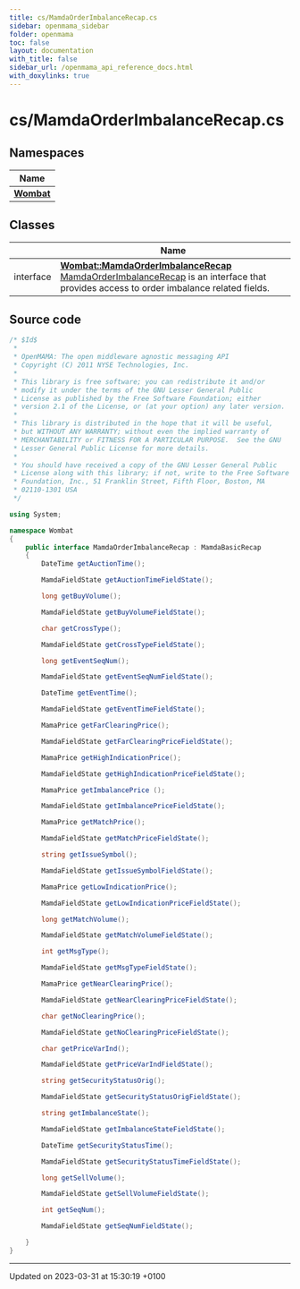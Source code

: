 ```yaml
---
title: cs/MamdaOrderImbalanceRecap.cs
sidebar: openmama_sidebar
folder: openmama
toc: false
layout: documentation
with_title: false
sidebar_url: /openmama_api_reference_docs.html
with_doxylinks: true
---
```


# cs/MamdaOrderImbalanceRecap.cs



## Namespaces

| Name           |
| -------------- |
| **[Wombat](namespaceWombat.html)**  |

## Classes

|                | Name           |
| -------------- | -------------- |
| interface | **[Wombat::MamdaOrderImbalanceRecap](interfaceWombat_1_1MamdaOrderImbalanceRecap.html)** <br>[MamdaOrderImbalanceRecap]() is an interface that provides access to order imbalance related fields.  |




## Source code

```csharp
/* $Id$
 *
 * OpenMAMA: The open middleware agnostic messaging API
 * Copyright (C) 2011 NYSE Technologies, Inc.
 *
 * This library is free software; you can redistribute it and/or
 * modify it under the terms of the GNU Lesser General Public
 * License as published by the Free Software Foundation; either
 * version 2.1 of the License, or (at your option) any later version.
 *
 * This library is distributed in the hope that it will be useful,
 * but WITHOUT ANY WARRANTY; without even the implied warranty of
 * MERCHANTABILITY or FITNESS FOR A PARTICULAR PURPOSE.  See the GNU
 * Lesser General Public License for more details.
 *
 * You should have received a copy of the GNU Lesser General Public
 * License along with this library; if not, write to the Free Software
 * Foundation, Inc., 51 Franklin Street, Fifth Floor, Boston, MA
 * 02110-1301 USA
 */

using System;

namespace Wombat
{
    public interface MamdaOrderImbalanceRecap : MamdaBasicRecap
    {
        DateTime getAuctionTime();

        MamdaFieldState getAuctionTimeFieldState();

        long getBuyVolume();

        MamdaFieldState getBuyVolumeFieldState();

        char getCrossType();

        MamdaFieldState getCrossTypeFieldState();

        long getEventSeqNum();

        MamdaFieldState getEventSeqNumFieldState();

        DateTime getEventTime();

        MamdaFieldState getEventTimeFieldState();

        MamaPrice getFarClearingPrice();

        MamdaFieldState getFarClearingPriceFieldState();

        MamaPrice getHighIndicationPrice();

        MamdaFieldState getHighIndicationPriceFieldState();

        MamaPrice getImbalancePrice ();

        MamdaFieldState getImbalancePriceFieldState();

        MamaPrice getMatchPrice();

        MamdaFieldState getMatchPriceFieldState();

        string getIssueSymbol();

        MamdaFieldState getIssueSymbolFieldState();

        MamaPrice getLowIndicationPrice();

        MamdaFieldState getLowIndicationPriceFieldState();

        long getMatchVolume();

        MamdaFieldState getMatchVolumeFieldState();

        int getMsgType();

        MamdaFieldState getMsgTypeFieldState();

        MamaPrice getNearClearingPrice();

        MamdaFieldState getNearClearingPriceFieldState();

        char getNoClearingPrice();

        MamdaFieldState getNoClearingPriceFieldState();

        char getPriceVarInd();

        MamdaFieldState getPriceVarIndFieldState();

        string getSecurityStatusOrig();

        MamdaFieldState getSecurityStatusOrigFieldState();

        string getImbalanceState();

        MamdaFieldState getImbalanceStateFieldState();

        DateTime getSecurityStatusTime();

        MamdaFieldState getSecurityStatusTimeFieldState();

        long getSellVolume();

        MamdaFieldState getSellVolumeFieldState();

        int getSeqNum();

        MamdaFieldState getSeqNumFieldState();

    }
}
```


-------------------------------

Updated on 2023-03-31 at 15:30:19 +0100
